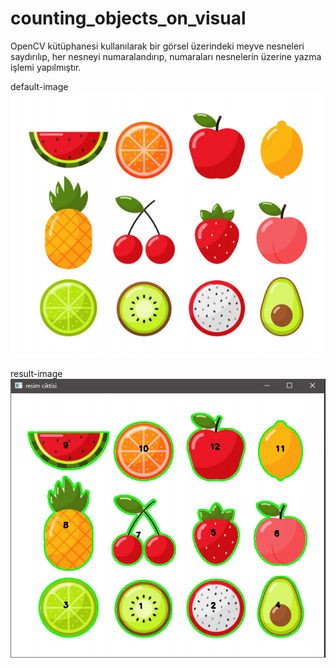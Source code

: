 # counting_objects_on_visual
OpenCV kütüphanesi kullanılarak bir görsel üzerindeki meyve nesneleri saydırılıp, her nesneyi numaralandırıp, numaraları nesnelerin üzerine yazma işlemi yapılmıştır.

default-image <img src="https://github.com/mustafaatakli/counting_objects_on_visual/blob/main/meyve_saydir/meyve.jpeg" width="auto">

result-image <img src="https://github.com/mustafaatakli/counting_objects_on_visual/blob/main/meyve_saydir/Ekran%20Al%C4%B1nt%C4%B1s%C4%B1.PNG" width="auto">
